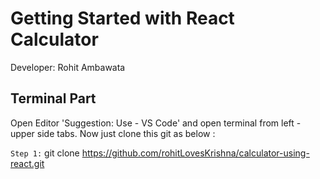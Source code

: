 # Getting Started with React Calculator

Developer: Rohit Ambawata

## Terminal Part
Open Editor 'Suggestion: Use - VS Code' and open terminal from left - upper side tabs.
Now just clone this git as below :

`Step 1:`
 git clone https://github.com/rohitLovesKrishna/calculator-using-react.git

